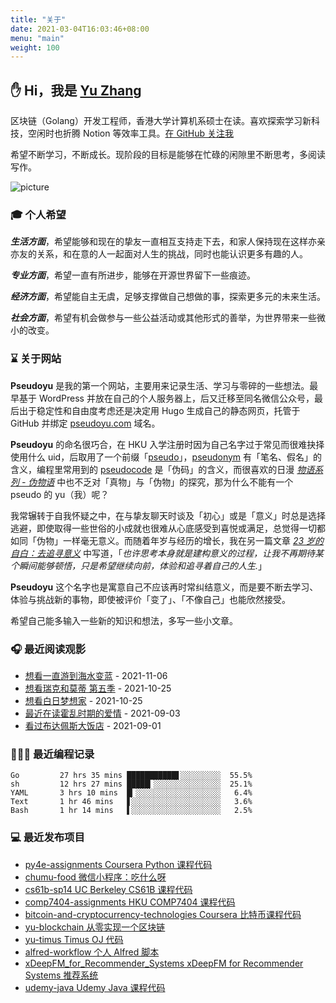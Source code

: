 ```yaml
---
title: "关于"
date: 2021-03-04T16:03:46+08:00
menu: "main"
weight: 100
---
```


## ✋ Hi，我是 [Yu Zhang](https://www.pseudoyu.com)

区块链（Golang）开发工程师，香港大学计算机系硕士在读。喜欢探索学习新科技，空闲时也折腾 Notion 等效率工具。[在 GitHub 关注我](https://github.com/pseudoyu)

希望不断学习，不断成长。现阶段的目标是能够在忙碌的闲隙里不断思考，多阅读写作。

![picture](https://cdn.jsdelivr.net/gh/pseudoyu/image_hosting@master/hugo_images/dino.gif)

### 🎓 个人希望

***生活方面***，希望能够和现在的挚友一直相互支持走下去，和家人保持现在这样亦亲亦友的关系，和在意的人一起面对人生的挑战，同时也能认识更多有趣的人。

***专业方面***，希望一直有所进步，能够在开源世界留下一些痕迹。

***经济方面***，希望能自主无虞，足够支撑做自己想做的事，探索更多元的未来生活。

***社会方面***，希望有机会做参与一些公益活动或其他形式的善举，为世界带来一些微小的改变。

### ⌛️ 关于网站

**Pseudoyu** 是我的第一个网站，主要用来记录生活、学习与零碎的一些想法。最早基于 WordPress 并放在自己的个人服务器上，后又迁移至同名微信公众号，最后出于稳定性和自由度考虑还是决定用 Hugo 生成自己的静态网页，托管于 GitHub 并绑定 [pseudoyu.com](https://www.pseudoyu.com/zh/) 域名。

**Pseudoyu** 的命名很巧合，在 HKU 入学注册时因为自己名字过于常见而很难抉择使用什么 uid，后取用了一个前缀「[pseudo](https://www.oxfordlearnersdictionaries.com/definition/english/pseudo)」，[pseudonym](https://www.oxfordlearnersdictionaries.com/definition/english/pseudonym) 有「笔名、假名」的含义，编程里常用到的 [pseudocode](https://www.lexico.com/definition/pseudocode) 是「伪码」的含义，而很喜欢的日漫 [*物语系列 - 伪物语*](https://zh.wikipedia.org/wiki/偽物語) 中也不乏对「真物」与「伪物」的探究，那为什么不能有一个 pseudo 的 yu（我）呢？

我常辗转于自我怀疑之中，在与挚友聊天时谈及「初心」或是「意义」时总是选择逃避，即使取得一些世俗的小成就也很难从心底感受到喜悦或满足，总觉得一切都如同「伪物」一样毫无意义。而随着年岁与经历的增长，我在另一篇文章 [*23 岁的自白：去追寻意义*](https://www.pseudoyu.com/zh/2020/06/06/yearly_review_23/) 中写道，「*也许思考本身就是建构意义的过程，让我不再期待某个瞬间能够顿悟，只是希望继续向前，体验和追寻着自己的人生.*」

**Pseudoyu** 这个名字也是寓意自己不应该再时常纠结意义，而是要不断去学习、体验与挑战新的事物，即使被评价「变了」、「不像自己」也能欣然接受。

希望自己能多输入一些新的知识和想法，多写一些小文章。

### 🎧 最近阅读观影

<!-- douban starts -->
* <a href='http://movie.douban.com/subject/33440244/' target='_blank'>想看一直游到海水变蓝</a> - 2021-11-06
* <a href='http://movie.douban.com/subject/34908206/' target='_blank'>想看瑞克和莫蒂 第五季</a> - 2021-10-25
* <a href='http://movie.douban.com/subject/2133323/' target='_blank'>想看白日梦想家</a> - 2021-10-25
* <a href='https://book.douban.com/subject/10594787/' target='_blank'>最近在读霍乱时期的爱情</a> - 2021-09-03
* <a href='http://movie.douban.com/subject/11525673/' target='_blank'>看过布达佩斯大饭店</a> - 2021-09-01
<!-- douban ends -->

### 👨🏻‍💻 最近编程记录
<!-- code_time starts -->

```text
Go         27 hrs 35 mins ███████████▋░░░░░░░░░  55.5%
sh         12 hrs 27 mins █████▎░░░░░░░░░░░░░░░  25.1%
YAML       3 hrs 10 mins  █▎░░░░░░░░░░░░░░░░░░░   6.4%
Text       1 hr 46 mins   ▋░░░░░░░░░░░░░░░░░░░░   3.6%
Bash       1 hr 14 mins   ▌░░░░░░░░░░░░░░░░░░░░   2.5%
```

<!-- code_time ends -->

### 💻 最近发布项目

<!-- recent_releases starts -->
* <a href=https://github.com/pseudoyu/py4e-assignments/releases/tag/v1.0.0 target='_blank'>py4e-assignments Coursera Python 课程代码</a>
* <a href=https://github.com/pseudoyu/chumu-food/releases/tag/v1.0.0 target='_blank'>chumu-food 微信小程序：吃什么呀</a>
* <a href=https://github.com/pseudoyu/cs61b-sp14/releases/tag/v0.0.1 target='_blank'>cs61b-sp14 UC Berkeley CS61B 课程代码</a>
* <a href=https://github.com/pseudoyu/comp7404-assignments/releases/tag/v1.0.0 target='_blank'>comp7404-assignments HKU COMP7404 课程代码</a>
* <a href=https://github.com/pseudoyu/bitcoin-and-cryptocurrency-technologies/releases/tag/v0.0.1 target='_blank'>bitcoin-and-cryptocurrency-technologies Coursera 比特币课程代码</a>
* <a href=https://github.com/pseudoyu/yu-blockchain/releases/tag/v1.0.0 target='_blank'>yu-blockchain 从零实现一个区块链</a>
* <a href=https://github.com/pseudoyu/yu-timus/releases/tag/v0.0.1 target='_blank'>yu-timus Timus OJ 代码</a>
* <a href=https://github.com/pseudoyu/alfred-workflow/releases/tag/v0.0.1 target='_blank'>alfred-workflow 个人 Alfred 脚本</a>
* <a href=https://github.com/pseudoyu/xDeepFM_for_Recommender_Systems/releases/tag/v1.0.0 target='_blank'>xDeepFM_for_Recommender_Systems xDeepFM for Recommender Systems 推荐系统</a>
* <a href=https://github.com/pseudoyu/udemy-java/releases/tag/v0.0.1 target='_blank'>udemy-java Udemy Java 课程代码</a>
<!-- recent_releases ends -->